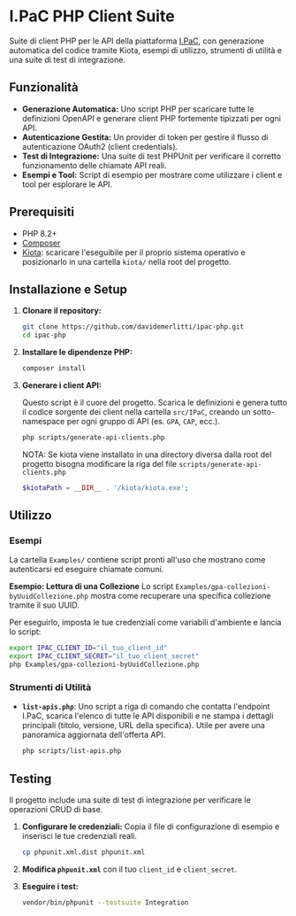 # I.PaC PHP Client Suite

Suite di client PHP per le API della piattaforma [I.PaC](https://ispc-preprod.prod.os01.ocp.cineca.it/docs), con generazione automatica del codice tramite Kiota, esempi di utilizzo, strumenti di utilità e una suite di test di integrazione.

## Funzionalità

- **Generazione Automatica:** Uno script PHP per scaricare tutte le definizioni OpenAPI e generare client PHP fortemente tipizzati per ogni API.
- **Autenticazione Gestita:** Un provider di token per gestire il flusso di autenticazione OAuth2 (client credentials).
- **Test di Integrazione:** Una suite di test PHPUnit per verificare il corretto funzionamento delle chiamate API reali.
- **Esempi e Tool:** Script di esempio per mostrare come utilizzare i client e tool per esplorare le API.

## Prerequisiti

- PHP 8.2+
- [Composer](https://getcomposer.org/)
- [Kiota](https://github.com/microsoft/kiota/releases): scaricare l'eseguibile per il proprio sistema operativo e posizionarlo in una cartella `kiota/` nella root del progetto.

## Installazione e Setup

1.  **Clonare il repository:**
    ```bash
    git clone https://github.com/davidemerlitti/ipac-php.git
    cd ipac-php
    ```

2.  **Installare le dipendenze PHP:**
    ```bash
    composer install
    ```

3.  **Generare i client API:**

    Questo script è il cuore del progetto. Scarica le definizioni e genera tutto il codice sorgente dei client nella cartella `src/IPaC`, creando un sotto-namespace per ogni gruppo di API (es. `GPA`, `CAP`, ecc.).
    ```bash
    php scripts/generate-api-clients.php
    ```

    NOTA: Se kiota viene installato in una directory diversa dalla root del progetto bisogna modificare la riga del file `scripts/generate-api-clients.php`
    ```php
    $kiotaPath = __DIR__ . '/kiota/kiota.exe';
    ```

## Utilizzo

### Esempi

La cartella `Examples/` contiene script pronti all'uso che mostrano come autenticarsi ed eseguire chiamate comuni.

**Esempio: Lettura di una Collezione**
Lo script `Examples/gpa-collezioni-byUuidCollezione.php` mostra come recuperare una specifica collezione tramite il suo UUID.

Per eseguirlo, imposta le tue credenziali come variabili d'ambiente e lancia lo script:
```bash
export IPAC_CLIENT_ID="il_tuo_client_id"
export IPAC_CLIENT_SECRET="il_tuo_client_secret"
php Examples/gpa-collezioni-byUuidCollezione.php
```

### Strumenti di Utilità

-   **`list-apis.php`**: Uno script a riga di comando che contatta l'endpoint I.PaC, scarica l'elenco di tutte le API disponibili e ne stampa i dettagli principali (titolo, versione, URL della specifica). Utile per avere una panoramica aggiornata dell'offerta API.
    ```bash
    php scripts/list-apis.php
    ```

## Testing

Il progetto include una suite di test di integrazione per verificare le operazioni CRUD di base.

1.  **Configurare le credenziali:**
    Copia il file di configurazione di esempio e inserisci le tue credenziali reali.
    ```bash
    cp phpunit.xml.dist phpunit.xml
    ```
2.  **Modifica `phpunit.xml`** con il tuo `client_id` e `client_secret`.

3.  **Eseguire i test:**
    ```bash
    vendor/bin/phpunit --testsuite Integration
    ```
